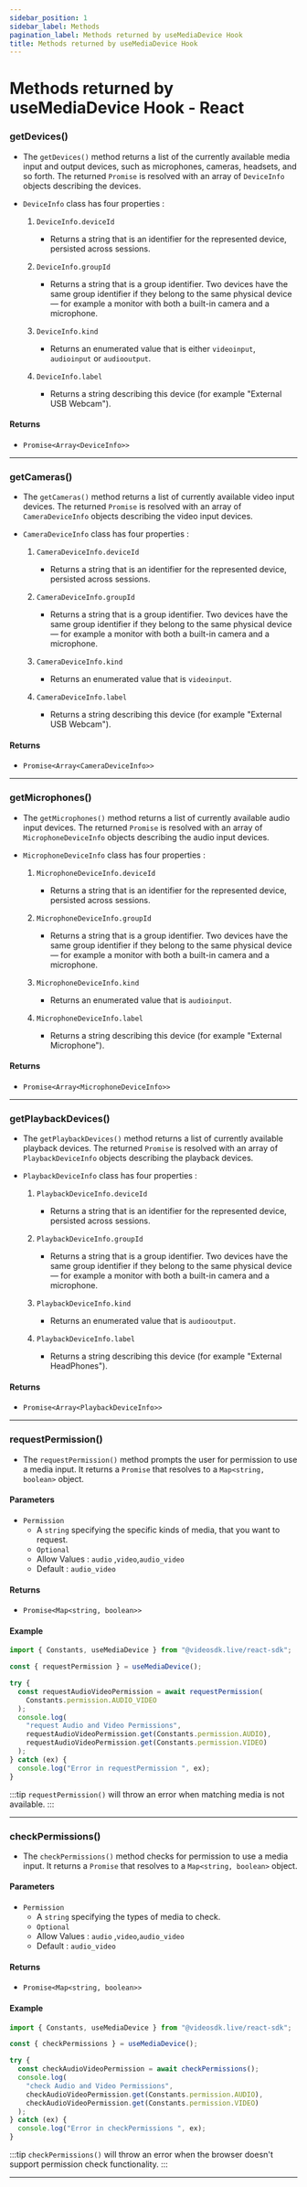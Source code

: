 ```yaml
---
sidebar_position: 1
sidebar_label: Methods
pagination_label: Methods returned by useMediaDevice Hook
title: Methods returned by useMediaDevice Hook
---
```


# Methods returned by useMediaDevice Hook - React

<div class="sdk-api-ref-only-h4">

### getDevices()

- The `getDevices()` method returns a list of the currently available media input and output devices, such as microphones, cameras, headsets, and so forth. The returned `Promise` is resolved with an array of `DeviceInfo` objects describing the devices.

- `DeviceInfo` class has four properties :

  1. `DeviceInfo.deviceId`

     - Returns a string that is an identifier for the represented device, persisted across sessions.

  2. `DeviceInfo.groupId`

     - Returns a string that is a group identifier. Two devices have the same group identifier if they belong to the same physical device — for example a monitor with both a built-in camera and a microphone.

  3. `DeviceInfo.kind`

     - Returns an enumerated value that is either `videoinput`, `audioinput` or `audiooutput`.

  4. `DeviceInfo.label`
     - Returns a string describing this device (for example "External USB Webcam").

#### Returns

- `Promise<Array<DeviceInfo>>`

---

### getCameras()

- The `getCameras()` method returns a list of currently available video input devices. The returned `Promise` is resolved with an array of `CameraDeviceInfo` objects describing the video input devices.

- `CameraDeviceInfo` class has four properties :

  1. `CameraDeviceInfo.deviceId`

     - Returns a string that is an identifier for the represented device, persisted across sessions.

  2. `CameraDeviceInfo.groupId`

     - Returns a string that is a group identifier. Two devices have the same group identifier if they belong to the same physical device — for example a monitor with both a built-in camera and a microphone.

  3. `CameraDeviceInfo.kind`

     - Returns an enumerated value that is `videoinput`.

  4. `CameraDeviceInfo.label`
     - Returns a string describing this device (for example "External USB Webcam").

#### Returns

- `Promise<Array<CameraDeviceInfo>>`

---

### getMicrophones()

- The `getMicrophones()` method returns a list of currently available audio input devices. The returned `Promise` is resolved with an array of `MicrophoneDeviceInfo` objects describing the audio input devices.

- `MicrophoneDeviceInfo` class has four properties :

  1. `MicrophoneDeviceInfo.deviceId`

     - Returns a string that is an identifier for the represented device, persisted across sessions.

  2. `MicrophoneDeviceInfo.groupId`

     - Returns a string that is a group identifier. Two devices have the same group identifier if they belong to the same physical device — for example a monitor with both a built-in camera and a microphone.

  3. `MicrophoneDeviceInfo.kind`

     - Returns an enumerated value that is `audioinput`.

  4. `MicrophoneDeviceInfo.label`
     - Returns a string describing this device (for example "External Microphone").

#### Returns

- `Promise<Array<MicrophoneDeviceInfo>>`

---

### getPlaybackDevices()

- The `getPlaybackDevices()` method returns a list of currently available playback devices. The returned `Promise` is resolved with an array of `PlaybackDeviceInfo` objects describing the playback devices.

- `PlaybackDeviceInfo` class has four properties :

  1. `PlaybackDeviceInfo.deviceId`

     - Returns a string that is an identifier for the represented device, persisted across sessions.

  2. `PlaybackDeviceInfo.groupId`

     - Returns a string that is a group identifier. Two devices have the same group identifier if they belong to the same physical device — for example a monitor with both a built-in camera and a microphone.

  3. `PlaybackDeviceInfo.kind`

     - Returns an enumerated value that is `audiooutput`.

  4. `PlaybackDeviceInfo.label`
     - Returns a string describing this device (for example "External HeadPhones").

#### Returns

- `Promise<Array<PlaybackDeviceInfo>>`

---

### requestPermission()

- The `requestPermission()` method prompts the user for permission to use a media input. It returns a `Promise` that resolves to a `Map<string, boolean>` object.

#### Parameters

- `Permission`
  - A `string` specifying the specific kinds of media, that you want to request.
  - `Optional`
  - Allow Values : `audio` ,`video`,`audio_video`
  - Default : `audio_video`

#### Returns

- `Promise<Map<string, boolean>>`

#### Example

```js
import { Constants, useMediaDevice } from "@videosdk.live/react-sdk";

const { requestPermission } = useMediaDevice();

try {
  const requestAudioVideoPermission = await requestPermission(
    Constants.permission.AUDIO_VIDEO
  );
  console.log(
    "request Audio and Video Permissions",
    requestAudioVideoPermission.get(Constants.permission.AUDIO),
    requestAudioVideoPermission.get(Constants.permission.VIDEO)
  );
} catch (ex) {
  console.log("Error in requestPermission ", ex);
}
```

:::tip
`requestPermission()` will throw an error when matching media is not available.
:::

---

### checkPermissions()

- The `checkPermissions()` method checks for permission to use a media input. It returns a `Promise` that resolves to a `Map<string, boolean>` object.

#### Parameters

- `Permission`
  - A `string` specifying the types of media to check.
  - `Optional`
  - Allow Values : `audio` ,`video`,`audio_video`
  - Default : `audio_video`

#### Returns

- `Promise<Map<string, boolean>>`

#### Example

```js
import { Constants, useMediaDevice } from "@videosdk.live/react-sdk";

const { checkPermissions } = useMediaDevice();

try {
  const checkAudioVideoPermission = await checkPermissions();
  console.log(
    "check Audio and Video Permissions",
    checkAudioVideoPermission.get(Constants.permission.AUDIO),
    checkAudioVideoPermission.get(Constants.permission.VIDEO)
  );
} catch (ex) {
  console.log("Error in checkPermissions ", ex);
}
```

:::tip
`checkPermissions()` will throw an error when the browser doesn't support permission check functionality.
:::

---

</div>
